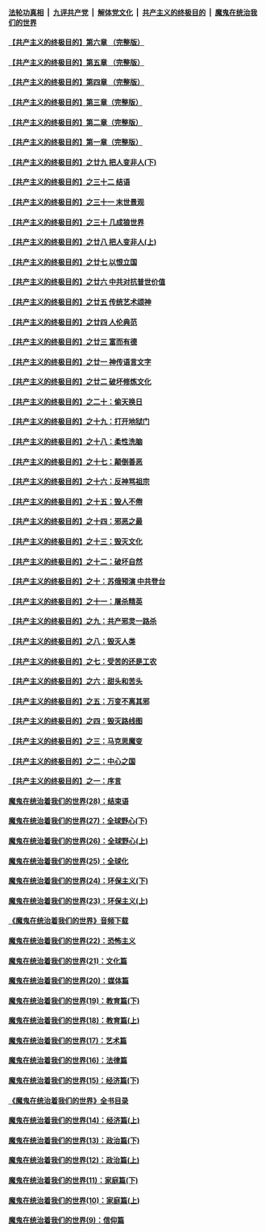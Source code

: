 

####  [法轮功真相](../../../../basic/blob/master/README.md?t=05082031) &nbsp;|&nbsp; [九评共产党](../../../../9ping.md/blob/master/README.md?t=05082031) &nbsp;|&nbsp; [解体党文化](../../../../jtdwh.md/blob/master/README.md?t=05082031)  &nbsp;|&nbsp; [共产主义的终极目的](../../../../gczydzjmd.md/blob/master/README.md?t=05082031) &nbsp;|&nbsp; [魔鬼在统治我们的世界](../../../../mgztzwmdsj.md/blob/master/README.md?t=05082031) 

#### [【共产主义的终极目的】第六章 （完整版）](../pages/nsc422/n11428913.md?t=05082031) 

#### [【共产主义的终极目的】第五章 （完整版）](../pages/nsc422/n11428912.md?t=05082031) 

#### [【共产主义的终极目的】第四章 （完整版）](../pages/nsc422/n11428907.md?t=05082031) 

#### [【共产主义的终极目的】第三章（完整版）](../pages/nsc422/n11428848.md?t=05082031) 

#### [【共产主义的终极目的】第二章（完整版）](../pages/nsc422/n11428831.md?t=05082031) 

#### [【共产主义的终极目的】第一章（完整版）](../pages/nsc422/n11417651.md?t=05082031) 

#### [【共产主义的终极目的】之廿九 把人变非人(下)](../pages/nsc422/n11344140.md?t=05082031) 

#### [【共产主义的终极目的】之三十二 结语](../pages/nsc422/n11360535.md?t=05082031) 

#### [【共产主义的终极目的】之三十一 末世景观](../pages/nsc422/n11351129.md?t=05082031) 

#### [【共产主义的终极目的】之三十 几成狼世界](../pages/nsc422/n11348280.md?t=05082031) 

#### [【共产主义的终极目的】之廿八 把人变非人(上)](../pages/nsc422/n11340492.md?t=05082031) 

#### [【共产主义的终极目的】之廿七 以恨立国](../pages/nsc422/n11336944.md?t=05082031) 

#### [【共产主义的终极目的】之廿六 中共对抗普世价值](../pages/nsc422/n11324785.md?t=05082031) 

#### [【共产主义的终极目的】之廿五 传统艺术颂神](../pages/nsc422/n11296396.md?t=05082031) 

#### [【共产主义的终极目的】之廿四 人伦典范](../pages/nsc422/n11296397.md?t=05082031) 

#### [【共产主义的终极目的】之廿三 富而有德](../pages/nsc422/n11283598.md?t=05082031) 

#### [【共产主义的终极目的】之廿一 神传语言文字](../pages/nsc422/n11263265.md?t=05082031) 

#### [【共产主义的终极目的】之廿二 破坏修炼文化](../pages/nsc422/n11245728.md?t=05082031) 

#### [【共产主义的终极目的】之二十：偷天换日](../pages/nsc422/n11238846.md?t=05082031) 

#### [【共产主义的终极目的】之十九：打开地狱门](../pages/nsc422/n11206376.md?t=05082031) 

#### [【共产主义的终极目的】之十八：柔性洗脑](../pages/nsc422/n11199994.md?t=05082031) 

#### [【共产主义的终极目的】之十七：颠倒善恶](../pages/nsc422/n11179782.md?t=05082031) 

#### [【共产主义的终极目的】之十六：反神骂祖宗](../pages/nsc422/n11166798.md?t=05082031) 

#### [【共产主义的终极目的】之十五：毁人不倦](../pages/nsc422/n11166792.md?t=05082031) 

#### [【共产主义的终极目的】之十四：邪恶之最](../pages/nsc422/n11150249.md?t=05082031) 

#### [【共产主义的终极目的】之十三：毁灭文化](../pages/nsc422/n11135227.md?t=05082031) 

#### [【共产主义的终极目的】之十二：破坏自然](../pages/nsc422/n11135214.md?t=05082031) 

#### [【共产主义的终极目的】之十：苏俄预演 中共登台](../pages/nsc422/n11118424.md?t=05082031) 

#### [【共产主义的终极目的】之十一：屠杀精英](../pages/nsc422/n11118442.md?t=05082031) 

#### [【共产主义的终极目的】之九：共产邪灵一路杀](../pages/nsc422/n11114139.md?t=05082031) 

#### [【共产主义的终极目的】之八：毁灭人类](../pages/nsc422/n11108503.md?t=05082031) 

#### [【共产主义的终极目的】之七：受苦的还是工农](../pages/nsc422/n11101809.md?t=05082031) 

#### [【共产主义的终极目的】之六：甜头和苦头](../pages/nsc422/n11096971.md?t=05082031) 

#### [【共产主义的终极目的】之五：万变不离其邪](../pages/nsc422/n11091285.md?t=05082031) 

#### [【共产主义的终极目的】之四：毁灭路线图](../pages/nsc422/n11086284.md?t=05082031) 

#### [【共产主义的终极目的】之三：马克思魔变](../pages/nsc422/n11061941.md?t=05082031) 

#### [【共产主义的终极目的】之二：中心之国](../pages/nsc422/n11047728.md?t=05082031) 

#### [【共产主义的终极目的】之一：序言](../pages/nsc422/n11086077.md?t=05082031) 

#### [魔鬼在统治着我们的世界(28)：结束语](../pages/nsc422/n10936246.md?t=05082031) 

#### [魔鬼在统治着我们的世界(27)：全球野心(下)](../pages/nsc422/n10928319.md?t=05082031) 

#### [魔鬼在统治着我们的世界(26)：全球野心(上)](../pages/nsc422/n10900318.md?t=05082031) 

#### [魔鬼在统治着我们的世界(25)：全球化](../pages/nsc422/n10788205.md?t=05082031) 

#### [魔鬼在统治着我们的世界(24)：环保主义(下)](../pages/nsc422/n10695307.md?t=05082031) 

#### [魔鬼在统治着我们的世界(23)：环保主义(上)](../pages/nsc422/n10688613.md?t=05082031) 

#### [《魔鬼在统治着我们的世界》音频下载](../pages/nsc422/n10635553.md?t=05082031) 

#### [魔鬼在统治着我们的世界(22)：恐怖主义](../pages/nsc422/n10614727.md?t=05082031) 

#### [魔鬼在统治着我们的世界(21)：文化篇](../pages/nsc422/n10597706.md?t=05082031) 

#### [魔鬼在统治着我们的世界(20)：媒体篇](../pages/nsc422/n10586579.md?t=05082031) 

#### [魔鬼在统治着我们的世界(19)：教育篇(下)](../pages/nsc422/n10564808.md?t=05082031) 

#### [魔鬼在统治着我们的世界(18)：教育篇(上)](../pages/nsc422/n10526970.md?t=05082031) 

#### [魔鬼在统治着我们的世界(17)：艺术篇](../pages/nsc422/n10499093.md?t=05082031) 

#### [魔鬼在统治着我们的世界(16)：法律篇](../pages/nsc422/n10485969.md?t=05082031) 

#### [魔鬼在统治着我们的世界(15)：经济篇(下)](../pages/nsc422/n10469975.md?t=05082031) 

#### [《魔鬼在统治着我们的世界》全书目录](../pages/nsc422/n10464261.md?t=05082031) 

#### [魔鬼在统治着我们的世界(14)：经济篇(上)](../pages/nsc422/n10457370.md?t=05082031) 

#### [魔鬼在统治着我们的世界(13)：政治篇(下)](../pages/nsc422/n10448270.md?t=05082031) 

#### [魔鬼在统治着我们的世界(12)：政治篇(上)](../pages/nsc422/n10444576.md?t=05082031) 

#### [魔鬼在统治着我们的世界(11)：家庭篇(下)](../pages/nsc422/n10440961.md?t=05082031) 

#### [魔鬼在统治着我们的世界(10)：家庭篇(上)](../pages/nsc422/n10435448.md?t=05082031) 

#### [魔鬼在统治着我们的世界(9)：信仰篇](../pages/nsc422/n10432159.md?t=05082031) 

